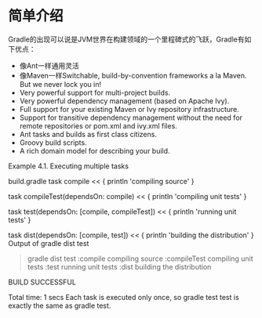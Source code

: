 # 简单介绍

Gradle的出现可以说是JVM世界在构建领域的一个里程碑式的飞跃，Gradle有如下优点：

* 像Ant一样通用灵活
* 像Maven一样Switchable, build-by-convention frameworks a la Maven. But we never lock you in!
* Very powerful support for multi-project builds.
* Very powerful dependency management (based on Apache Ivy).
* Full support for your existing Maven or Ivy repository infrastructure.
* Support for transitive dependency management without the need for remote repositories or pom.xml and ivy.xml files.
* Ant tasks and builds as first class citizens.
* Groovy build scripts.
* A rich domain model for describing your build.


Example 4.1. Executing multiple tasks

build.gradle
task compile << {
    println 'compiling source'
}

task compileTest(dependsOn: compile) << {
    println 'compiling unit tests'
}

task test(dependsOn: [compile, compileTest]) << {
    println 'running unit tests'
}

task dist(dependsOn: [compile, test]) << {
    println 'building the distribution'
}
Output of gradle dist test
> gradle dist test
:compile
compiling source
:compileTest
compiling unit tests
:test
running unit tests
:dist
building the distribution

BUILD SUCCESSFUL

Total time: 1 secs
Each task is executed only once, so gradle test test is exactly the same as gradle test.
